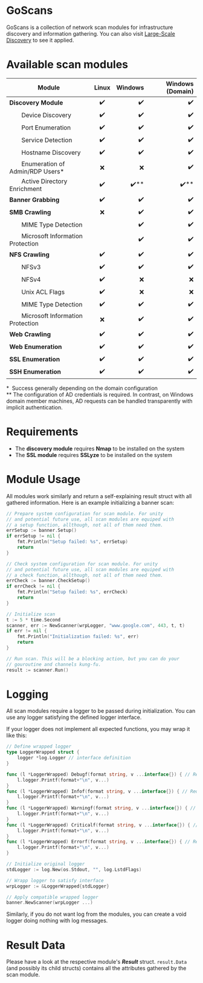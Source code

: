 # GoScans
GoScans is a collection of network scan modules for infrastructure discovery and information gathering. You can also visit [Large-Scale Discovery](https://github.com/siemens/large-scale-discovery) to see it applied.

# Available scan modules
| Module                                   | Linux | Windows | Windows (Domain) |
| ---------------------------------------- |:-----:| -------:| ----------------:|
| **Discovery Module**                     | ✔️ | ✔️    | ✔️          |
|   Device Discovery                 | ✔️ | ✔️    | ✔️          |
|   Port Enumeration                 | ✔️ | ✔️    | ✔️          |
|   Service Detection                | ✔️ | ✔️    | ✔️          |
|   Hostname Discovery               | ✔️ | ✔️    | ✔️          |
|   Enumeration of Admin/RDP Users*  | ❌️ | ❌️    | ✔️          |
|   Active Directory Enrichment      | ✔️ | ✔️** | ✔️** |
| **Banner Grabbing**                      | ✔️    | ✔️    | ✔️         |
| **SMB Crawling**                         | ❌️ | ✔️    | ✔️          |
|   MIME Type Detection              |       | ✔️    | ✔️          |
|   Microsoft Information Protection |       | ✔️    | ✔️          |
| **NFS Crawling**                         | ✔️ | ✔️    | ✔️          |
|   NFSv3                            | ✔️ | ✔️    | ✔️          |
|   NFSv4                            | ✔️ | ❌️    | ❌️          |
|   Unix ACL Flags                   | ✔️ | ❌️    | ❌️          |
|   MIME Type Detection              | ✔️ | ✔️    | ✔️          |
|   Microsoft Information Protection | ❌️ | ✔️    | ✔️          |
| **Web Crawling**                         | ✔️ | ✔️    | ✔️          |
| **Web Enumeration**                      | ✔️ | ✔️    | ✔️          |
| **SSL Enumeration**                      | ✔️ | ✔️    | ✔️          |
| **SSH Enumeration**                      | ✔️ | ✔️    | ✔️          |

&ast;&nbsp; Success generally depending on the domain configuration <br/>
&ast;&ast;  The configuration of AD credentials is required. In contrast, on Windows domain member machines, AD requests can be handled transparently with implicit authentication.

# Requirements
- The **discovery module** requires **Nmap** to be installed on the system
- The **SSL module** requires **SSLyze** to be installed on the system

# Module Usage
All modules work similarly and return a self-explaining result struct with all gathered information. 
Here is an example initializing a banner scan:

```go
// Prepare system configuration for scan module. For unity 
// and potential future use, all scan modules are equiped with 
// a setup function, allthough, not all of them need them.
errSetup := banner.Setup()
if errSetup != nil {
    fmt.Println("Setup failed: %s", errSetup)
    return
}

// Check system configuration for scan module. For unity 
// and potential future use, all scan modules are equiped with 
// a check function, allthough, not all of them need them.
errCheck := banner.CheckSetup()
if errCheck != nil {
    fmt.Println("Setup failed: %s", errCheck)
    return
}

// Initialize scan
t := 5 * time.Second
scanner, err := NewScanner(wrpLogger, "www.google.com", 443, t, t)
if err != nil {
    fmt.Println("Initialization failed: %s", err)
    return
}

// Run scan. This will be a blocking action, but you can do your 
// gouroutine and channels kung-fu.
result := scanner.Run()
```


# Logging
All scan modules require a logger to be passed during initialization. 
You can use any logger satisfying the defined logger interface.

If your logger does not implement all expected functions, you may wrap it like this:
```go
// Define wrapped logger
type LoggerWrapped struct {
	logger *log.Logger // interface definition
}

func (l *LoggerWrapped) Debugf(format string, v ...interface{}) { // Required function according to the interface
	l.logger.Printf(format+"\n", v...)
}
func (l *LoggerWrapped) Infof(format string, v ...interface{}) { // Required function according to the interface
	l.logger.Printf(format+"\n", v...)
}
func (l *LoggerWrapped) Warningf(format string, v ...interface{}) { // Required function according to the interface
	l.logger.Printf(format+"\n", v...)
}
func (l *LoggerWrapped) Criticalf(format string, v ...interface{}) { // Required function according to the interface
	l.logger.Printf(format+"\n", v...)
}
func (l *LoggerWrapped) Errorf(format string, v ...interface{}) { // Required function according to the interface
	l.logger.Printf(format+"\n", v...)
}

// Initialize original logger
stdLogger := log.New(os.Stdout, "", log.LstdFlags)

// Wrapp logger to satisfy interface
wrpLogger := &LoggerWrapped{stdLogger}

// Apply compatible wrapped logger
banner.NewScanner(wrpLogger ...)
```

Similarly, if you do not want log from the modules, you can create a void logger doing nothing with log messages.

# Result Data
Please have a look at the respective module's _**Result**_ struct. `result.Data` (and possibly its child structs) contains all the attributes gathered by the scan module. 
